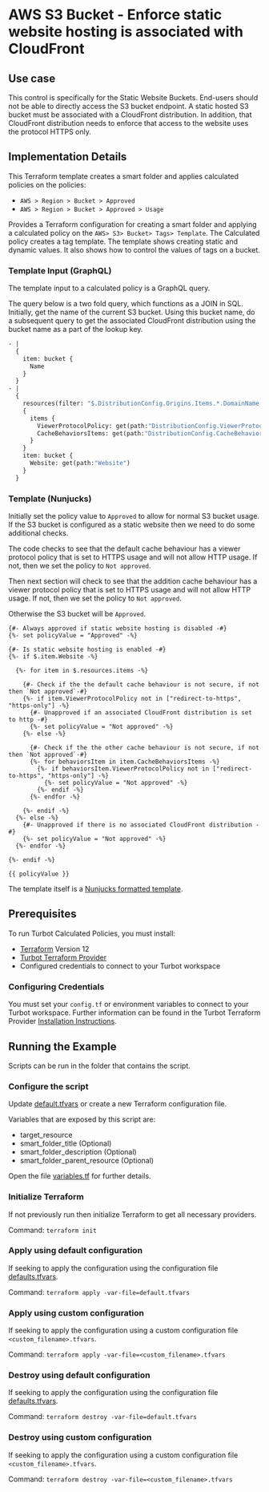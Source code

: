 # AWS S3 Bucket - Enforce static website hosting is associated with CloudFront

## Use case

This control is specifically for the Static Website Buckets. 
End-users should not be able to directly access the S3 bucket endpoint.
A static hosted S3 bucket must be associated with a CloudFront distribution.
In addition, that CloudFront distribution needs to enforce that access to the website uses the protocol HTTPS 
only.

## Implementation Details

This Terraform template creates a smart folder and applies calculated policies on the policies:

- `AWS > Region > Bucket > Approved`
- `AWS > Region > Bucket > Approved > Usage`

Provides a Terraform configuration for creating a smart folder and applying a calculated policy on the 
`AWS> S3> Bucket> Tags> Template`.
The Calculated policy creates a tag template.
The template shows creating static and dynamic values.
It also shows how to control the values of tags on a bucket.

### Template Input (GraphQL)

The template input to a calculated policy is a GraphQL query.

The query below is a two fold query, which functions as a JOIN in SQL. 
Initially, get the name of the current S3 bucket. 
Using this bucket name, do a subsequent query to get the associated CloudFront distribution using the 
bucket name as a part of the lookup key.

```graphql
- | 
  {
    item: bucket {
      Name
    }
  }
- |
  {
    resources(filter: "$.DistributionConfig.Origins.Items.*.DomainName:'{{ $.item.Name }}.s3.amazonaws.com' resourceTypeId:tmod:@turbot/aws-cloudfront#/resource/types/cloudFront")
    {
      items {
        ViewerProtocolPolicy: get(path:"DistributionConfig.ViewerProtocolPolicy.ViewerProtocolPolicy")
        CacheBehaviorsItems: get(path:"DistributionConfig.CacheBehaviors.Items")
      }
    }
    item: bucket {
      Website: get(path:"Website")
    }
  }
```

### Template (Nunjucks)

Initially set the policy value to `Approved` to allow for normal S3 bucket usage. 
If the S3 bucket is configured as a static website then we need to do some additional checks.

The code checks to see that the default cache behaviour has a viewer protocol policy that is set to HTTPS usage and 
will not allow HTTP usage.
If not, then we set the policy to `Not approved`.

Then next section will check to see that the addition cache behaviour has a viewer protocol policy that is set to 
HTTPS usage and will not allow HTTP usage.
If not, then we set the policy to `Not approved`.

Otherwise the S3 bucket will be `Approved`.

```nunjucks
{#- Always approved if static website hosting is disabled -#}
{%- set policyValue = "Approved" -%}

{#- Is static website hosting is enabled -#}
{%- if $.item.Website -%}

  {%- for item in $.resources.items -%}

    {#- Check if the the default cache behaviour is not secure, if not then `Not approved`-#}
    {%- if item.ViewerProtocolPolicy not in ["redirect-to-https", "https-only"] -%}
      {#- Unapproved if an associated CloudFront distribution is set to http -#}
      {%- set policyValue = "Not approved" -%}
    {%- else -%}

      {#- Check if the the other cache behaviour is not secure, if not then `Not approved`-#}
      {%- for behaviorsItem in item.CacheBehaviorsItems -%}
        {%- if behaviorsItem.ViewerProtocolPolicy not in ["redirect-to-https", "https-only"] -%}
          {%- set policyValue = "Not approved" -%}
        {%- endif -%}
      {%- endfor -%}

    {%- endif -%}
  {%- else -%}
    {#- Unapproved if there is no associated CloudFront distribution -#}
    {%- set policyValue = "Not approved" -%}
  {%- endfor -%}

{%- endif -%}

{{ policyValue }}
```

The template itself is a [Nunjucks formatted template](https://mozilla.github.io/nunjucks/templating.html).

## Prerequisites

To run Turbot Calculated Policies, you must install:

- [Terraform](https://www.terraform.io) Version 12
- [Turbot Terraform Provider](https://turbot.com/v5/docs/reference/terraform/provider)
- Configured credentials to connect to your Turbot workspace

### Configuring Credentials

You must set your `config.tf` or environment variables to connect to your Turbot workspace.
Further information can be found in the Turbot Terraform Provider [Installation Instructions](https://turbot.com/v5/docs/reference/terraform/provider).

## Running the Example

Scripts can be run in the folder that contains the script.

### Configure the script

Update [default.tfvars](default.tfvars) or create a new Terraform configuration file.

Variables that are exposed by this script are:

- target_resource
- smart_folder_title (Optional)
- smart_folder_description (Optional)
- smart_folder_parent_resource (Optional)

Open the file [variables.tf](variables.tf) for further details.

### Initialize Terraform

If not previously run then initialize Terraform to get all necessary providers.

Command: `terraform init`

### Apply using default configuration

If seeking to apply the configuration using the configuration file [defaults.tfvars](defaults.tfvars).

Command: `terraform apply -var-file=default.tfvars`

### Apply using custom configuration

If seeking to apply the configuration using a custom configuration file `<custom_filename>.tfvars`.

Command: `terraform apply -var-file=<custom_filename>.tfvars`

### Destroy using default configuration

If seeking to apply the configuration using the configuration file [defaults.tfvars](defaults.tfvars).

Command: `terraform destroy -var-file=default.tfvars`

### Destroy using custom configuration

If seeking to apply the configuration using a custom configuration file `<custom_filename>.tfvars`.

Command: `terraform destroy -var-file=<custom_filename>.tfvars`
